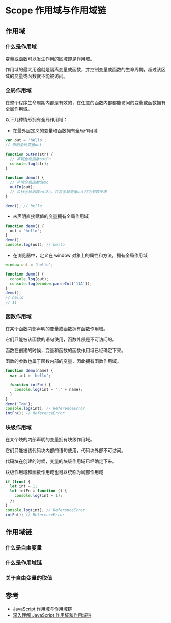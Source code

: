 # Scope 作用域与作用域链

## 作用域

### 什么是作用域

变量或函数可以发生作用的区域即是作用域。

作用域的最大用途就是隔离变量或函数，并控制变量或函数的生命周期，超过该区域的变量或函数就不能被访问。

### 全局作用域

在整个程序生命周期内都是有效的，在任意的函数内部都能访问的变量或函数拥有全局作用域。

以下几种情形拥有全局作用域：

- 在最外层定义的变量和函数拥有全局作用域

```js
var out = 'hello';
// 声明全局变量out

function outFn(str) {
  // 声明全局函数outFn
  console.log(str);
}

function demo() {
  // 声明全局函数demo
  outFn(out);
  // 执行全局函数outFn，并将全局变量out作为参数传递
}

demo(); // hello
```

- 未声明直接赋值的变量拥有全局作用域

```js
function demo() {
  out = 'hello';
}
demo();
console.log(out); // hello
```

- 在浏览器中，定义在 window 对象上的属性和方法，拥有全局作用域

```js
window.out = 'hello';

function demo() {
  console.log(out);
  console.log(window.parseInt('11A'));
}
demo();
// hello
// 11
```

### 函数作用域

在某个函数内部声明的变量或函数拥有函数作用域。

它们只能被该函数的语句使用，函数外部是不可访问的。

函数在创建的时候，变量和函数的函数作用域已经确定下来。

函数的参数也属于函数内部的变量，因此拥有函数作用域。

```js
function demo(name) {
  var int = 'hello';

  function intFn() {
    console.log(int + ',' + name);
  }
}
demo('Tom');
console.log(int); // ReferenceError
intFn(); // ReferenceError
```

### 块级作用域

在某个块的内部声明的变量拥有块级作用域。

它们只能被该代码块内部的语句使用，代码块外部不可访问。

代码块在创建的时候，变量的块级作用域已经确定下来。

块级作用域和函数作用域也可以统称为局部作用域

```js
if (true) {
  let int = 1;
  let intFn = function () {
    console.log(int + 1);
  };
}
console.log(int); // ReferenceError
intFn(); // ReferenceError
```

## 作用域链

### 什么是自由变量

### 什么是作用域链

### 关于自由变量的取值

## 参考

- [JavaScript 作用域与作用域链](http://www.imooc.com/article/251110)
- [深入理解 JavaScript 作用域和作用域链](https://github.com/ljianshu/Blog/issues/59)
